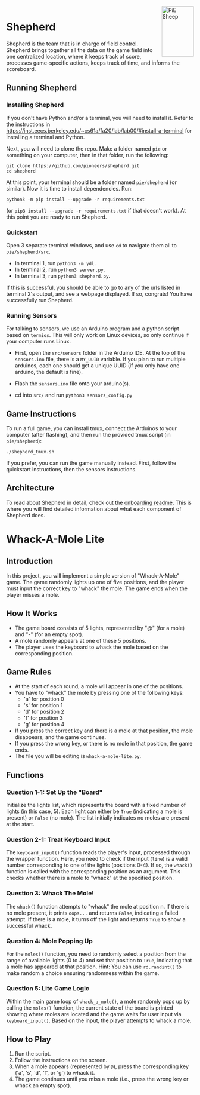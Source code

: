 <img align="right" src="https://github.com/pioneers/shepherd-onboarding/blob/master/readmefigures/PiE_Sheep.png" alt="PiE Sheep" width="86" height="135">

# Shepherd

Shepherd is the team that is in charge of field control. 
Shepherd brings together all the data on the game field into one centralized location, where it keeps track of score, processes game-specific actions, keeps track of time, and informs the scoreboard.


## Running Shepherd 

### Installing Shepherd

If you don't have Python and/or a terminal, you will need to install it. Refer to the instructions in https://inst.eecs.berkeley.edu/~cs61a/fa20/lab/lab00/#install-a-terminal for installing a terminal and Python.

Next, you will need to clone the repo. Make a folder named `pie` or something on your computer, then in that folder, run the following:
```
git clone https://github.com/pioneers/shepherd.git
cd shepherd
```
At this point, your terminal should be a folder named `pie/shepherd` (or similar). Now it is time to install dependencies. Run:
```
python3 -m pip install --upgrade -r requirements.txt
```
(or `pip3 install --upgrade -r requirements.txt` if that doesn't work). At this point you are ready to run Shepherd.

### Quickstart

Open 3 separate terminal windows, and use `cd` to navigate them all to `pie/shepherd/src`. 
 - In terminal 1, run `python3 -m ydl`. 
 - In terminal 2, run `python3 server.py`. 
 - In terminal 3, run `python3 shepherd.py`.

If this is successful, you should be able to go to any of the urls listed in terminal 2's output, and see a webpage displayed. If so, congrats! You have successfully run Shepherd.


### Running Sensors

For talking to sensors, we use an Arduino program and a python script based on `termios`. This will only work on Linux devices, so only continue if your computer runs Linux.

 - First, open the `src/sensors` folder in the Arduino IDE. At the top of the `sensors.ino` file, there is a `MY_UUID` variable. If you plan to run multiple arduinos, each one should get a unique UUID (if you only have one arduino, the default is fine).

 - Flash the `sensors.ino` file onto your arduino(s).
 - cd into `src/` and run `python3 sensors_config.py`



## Game Instructions

To run a full game, you can install tmux, connect the Arduinos to your computer (after flashing), and then run the provided tmux script (in `pie/shepherd`):
```
./shepherd_tmux.sh
```
If you prefer, you can run the game manually instead. First, follow the quickstart instructions, then the sensors instructions.



## Architecture

To read about Shepherd in detail, check out the [onboarding readme](https://github.com/pioneers/shepherd-onboarding#about-shepherd). This is where you will find detailed information about what each component of Shepherd does.

# Whack-A-Mole Lite

## Introduction
In this project, you will implement a simple version of "Whack-A-Mole" game. The game randomly lights up one of five positions, and the player must input the correct key to "whack" the mole. The game ends when the player misses a mole.

## How It Works
- The game board consists of 5 lights, represented by "@" (for a mole) and "-" (for an empty spot).
- A mole randomly appears at one of these 5 positions.
- The player uses the keyboard to whack the mole based on the corresponding position.

## Game Rules
- At the start of each round, a mole will appear in one of the positions.
- You have to "whack" the mole by pressing one of the following keys:
    - 'a' for position 0
    - 's' for position 1
    - 'd' for position 2
    - 'f' for position 3
    - 'g' for position 4
- If you press the correct key and there is a mole at that position, the mole disappears, and the game continues.
- If you press the wrong key, or there is no mole in that position, the game ends.
- The file you will be editing is `whack-a-mole-lite.py`.

## Functions
### Question 1-1: Set Up the "Board"
Initialize the lights list, which represents the board with a fixed number of lights (in this case, 5). Each light can either be `True` (indicating a mole is present) or `False` (no mole). The list initially indicates no moles are present at the start.

### Question 2-1: Treat Keyboard Input
The `keyboard_input()` function reads the player's input, processed through the wrapper function. Here, you need to check if the input (`line`) is a valid number corresponding to one of the lights (positions 0-4). If so, the `whack()` function is called with the corresponding position as an argument. This checks whether there is a mole to "whack" at the specified position.

### Question 3: Whack The Mole!
The `whack()` function attempts to "whack" the mole at position n. If there is no mole present, it prints `oops...` and returns `False`, indicating a failed attempt. If there is a mole, it turns off the light and returns `True` to show a successful whack.

### Question 4: Mole Popping Up
For the `moles()` function, you need to randomly select a position from the range of available lights (0 to 4) and set that position to `True`, indicating that a mole has appeared at that position. Hint: You can use `rd.randint()` to make random a choice ensuring randomness within the game.

### Question 5: Lite Game Logic
Within the main game loop of `whack_a_mole()`, a mole randomly pops up by calling the `moles()` function, the current state of the board is printed showing where moles are located and the game waits for user input via `keyboard_input()`. Based on the input, the player attempts to whack a mole.

## How to Play
1. Run the script.
2. Follow the instructions on the screen.
3. When a mole appears (represented by `@`), press the corresponding key ('a', 's', 'd', 'f', or 'g') to whack it.
4. The game continues until you miss a mole (i.e., press the wrong key or whack an empty spot).



